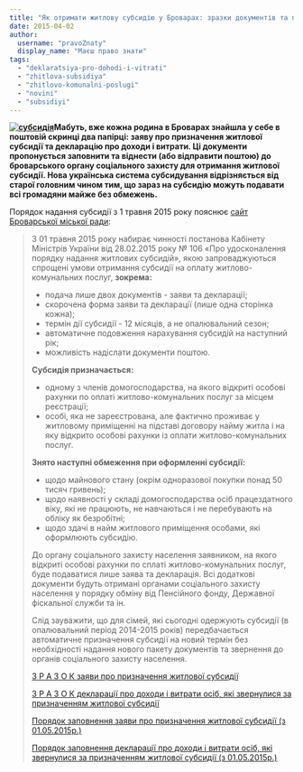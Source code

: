 ```yaml
---
title: "Як отримати житлову субсидію у Броварах: зразки документів та порядок їх заповнення"
date: 2015-04-02
author: 
  username: "pravoZnaty"
  display_name: "Маєш право знати"
tags: 
  - "deklaratsiya-pro-dohodi-i-vitrati"
  - "zhitlova-subsidiya"
  - "zhitlovo-komunalni-poslugi"
  - "novini"
  - "subsidiyi"
---
```


**[![субсидія](https://mpz.brovary.org/wp-content/uploads/2015/04/1374569264_1351516603_117.jpg)](https://mpz.brovary.org/wp-content/uploads/2015/04/1374569264_1351516603_117.jpg)Мабуть, вже кожна родина в Броварах знайшла у себе в поштовій скринці два папірці: заяву про призначення житлової субсидії та декларацію про доходи і витрати. Ці документи пропонується заповнити та віднести (або відправити поштою) до броварського органу соціального захисту для отримання житлової субсидії. Нова українська система субсидування відрізняється від старої головним чином тим, що зараз на субсидію можуть подавати всі громадяни майже без обмежень.**

Порядок надання субсидії з 1 травня 2015 року пояснює [сайт Броварської міської ради](http://www.brovary.kiev.ua/uvaga-novii-poryadok-nadannya-zhitlovo%D1%97-subsid%D1%96%D1%97-z-01-travnya-2015-roku-0):

> З 01 травня 2015 року набирає чинності постанова Кабінету Міністрів України від 28.02.2015 року № 106 «Про удосконалення порядку надання житлових субсидій», якою запроваджуються спрощені умови отримання субсидії на оплату житлово-комунальних послуг, **зокрема:**
> 
> - подача лише двох документів - заяви та декларації;
> - скорочена форма заяви та декларації (лише одна сторінка кожна);
> - термін дії субсидії - 12 місяців, а не опалювальний сезон;
> - автоматичне подовження нарахування субсидій на наступний рік;
> - можливість надіслати документи поштою.
> 
> **Субсидія призначається:**
> 
> - одному з членів домогосподарства, на якого відкриті особові рахунки по оплаті житлово-комунальних послуг за місцем реєстрації;
> - особі, яка не зареєстрована, але фактично проживає у житловому приміщенні на підставі договору найму житла і на яку відкрито особові рахунки із оплати житлово-комунальних послуг.
> 
> **Знято наступні обмеження при оформленні субсидії:**
> 
> - щодо майнового стану (окрім одноразової покупки понад 50 тисяч гривень);
> - щодо наявності у складі домогосподарства осіб працездатного віку, які не працюють, не навчаються і не перебувають на обліку як безробітні;
> - щодо здачі в найм житлового приміщення особами, які оформлюють субсидію.
> 
> До органу соціального захисту населення заявником, на якого відкриті особові рахунки по сплаті житлово-комунальних послуг, буде подаватися лише заява та декларація. Всі додаткові документи будуть отримані органами соціального захисту населення у порядку обміну від Пенсійного фонду, Державної фіскальної служби та ін.
> 
> Слід зауважити, що для сімей, які сьогодні одержують субсидії (в опалювальний період 2014-2015 років) передбачається автоматичне призначення субсидії на новий термін без необхідності надання нового пакету документів та звернення до органів соціального захисту населення.
> 
> [З Р А З О К заяви про призначення житлової субсидії](https://onedrive.live.com/redir?resid=72571393d4771099!2993&authkey=!AOGPEmektHoCnpQ&ithint=file%2cdoc) 
> 
> [З Р А З О К декларації про доходи і витрати осіб, які звернулися за призначенням житлової субсидії](https://onedrive.live.com/redir?resid=72571393d4771099!2994&authkey=!AN-YXg8lwMVK5vA&ithint=file%2cdoc)
> 
> [Порядок заповнення заяви про призначення житлової субсидії (з 01.05.2015р.)](https://onedrive.live.com/redir?resid=72571393d4771099!2995&authkey=!AOBcMSR5UicAJeo&ithint=file%2cdoc)
> 
> [Порядок заповнення декларації про доходи і витрати осіб, які звернулися за призначенням житлової субсидії (з 01.05.2015р.)](https://onedrive.live.com/redir?resid=72571393d4771099!2996&authkey=!AGswnAiXoE7G1PA&ithint=file%2cdoc)
